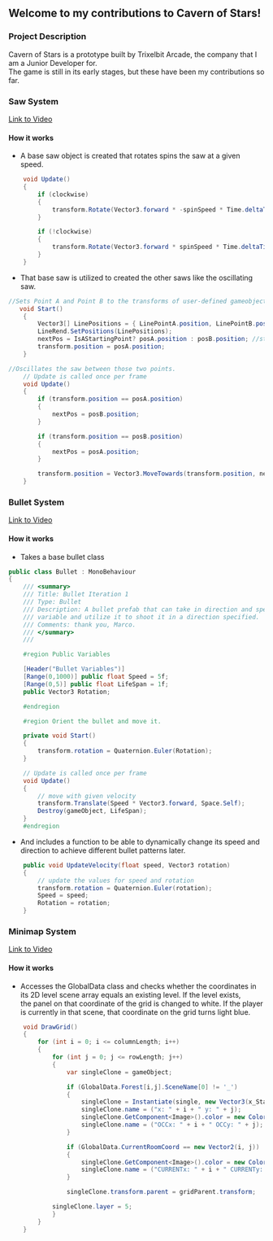## Welcome to my contributions to Cavern of Stars!

### Project Description
Cavern of Stars is a prototype built by Trixelbit Arcade, the company that I am a Junior Developer for. <br />
The game is still in its early stages, but these have been my contributions so far. <br />

### Saw System
[Link to Video](https://www.youtube.com/watch?v=mxe6qlLTjE4)

#### How it works
- A base saw object is created that rotates spins the saw at a given speed.

```C#
    void Update()
    {
        if (clockwise)
        {
            transform.Rotate(Vector3.forward * -spinSpeed * Time.deltaTime);
        }

        if (!clockwise)
        {
            transform.Rotate(Vector3.forward * spinSpeed * Time.deltaTime);
        }    
    }
```

- That base saw is utilized to created the other saws like the oscillating saw.

```C#
//Sets Point A and Point B to the transforms of user-defined gameobjects.
   void Start()
    {
        Vector3[] LinePositions = { LinePointA.position, LinePointB.position };
        LineRend.SetPositions(LinePositions);
        nextPos = IsAStartingPoint? posA.position : posB.position; //startPos.position;
        transform.position = posA.position;
    }

//Oscillates the saw between those two points.
    // Update is called once per frame
    void Update()
    {
        if (transform.position == posA.position)
        {
            nextPos = posB.position;
        }

        if (transform.position == posB.position)
        {
            nextPos = posA.position;
        }

        transform.position = Vector3.MoveTowards(transform.position, nextPos, speed * Time.deltaTime);
    }
```

### Bullet System
[Link to Video](https://www.youtube.com/watch?v=a91tjGwjt8g)

#### How it works
- Takes a base bullet class
```C#
public class Bullet : MonoBehaviour
{
    /// <summary>
    /// Title: Bullet Iteration 1
    /// Type: Bullet
    /// Description: A bullet prefab that can take in direction and speed from an outside
    /// variable and utilize it to shoot it in a direction specified.
    /// Comments: thank you, Marco.
    /// </summary>
    /// 

    #region Public Variables

    [Header("Bullet Variables")]
    [Range(0,1000)] public float Speed = 5f;
    [Range(0,5)] public float LifeSpan = 1f;
    public Vector3 Rotation;

    #endregion

    #region Orient the bullet and move it.

    private void Start()
    {
        transform.rotation = Quaternion.Euler(Rotation);
    }

    // Update is called once per frame
    void Update()
    {
        // move with given velocity
        transform.Translate(Speed * Vector3.forward, Space.Self);
        Destroy(gameObject, LifeSpan);
    }
    #endregion
```
- And includes a function to be able to dynamically change its speed and direction to achieve different bullet patterns later.
```C#
    public void UpdateVelocity(float speed, Vector3 rotation)
    {
        // update the values for speed and rotation
        transform.rotation = Quaternion.Euler(rotation);
        Speed = speed;
        Rotation = rotation;
    }
```

### Minimap System
[Link to Video](https://youtu.be/MbOs4Dmgps8)

#### How it works
- Accesses the GlobalData class and checks whether the coordinates in its 2D level scene array equals an existing level. If the level exists, <br />
the panel on that coordinate of the grid is changed to white. If the player is currently in that scene, that coordinate on the grid turns light blue.

```C#
    void DrawGrid()
    {
        for (int i = 0; i <= columnLength; i++)
        {
            for (int j = 0; j <= rowLength; j++)
            {
                var singleClone = gameObject;

                if (GlobalData.Forest[i,j].SceneName[0] != '_')
                {
                    singleClone = Instantiate(single, new Vector3(x_Start + x_Space * i, y_Start + (-y_Space * j)), Quaternion.identity);
                    singleClone.name = ("x: " + i + " y: " + j);
                    singleClone.GetComponent<Image>().color = new Color(100, 100, 100);
                    singleClone.name = ("OCCx: " + i + " OCCy: " + j);
                }

                if (GlobalData.CurrentRoomCoord == new Vector2(i, j))
                {
                    singleClone.GetComponent<Image>().color = new Color(0, 255, 255);
                    singleClone.name = ("CURRENTx: " + i + " CURRENTy: " + j);
                }

                singleClone.transform.parent = gridParent.transform;

            singleClone.layer = 5;
            }
        }
    }
```
